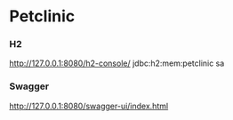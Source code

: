 # Petclinic

### H2

http://127.0.0.1:8080/h2-console/
jdbc:h2:mem:petclinic
sa

### Swagger

http://127.0.0.1:8080/swagger-ui/index.html

